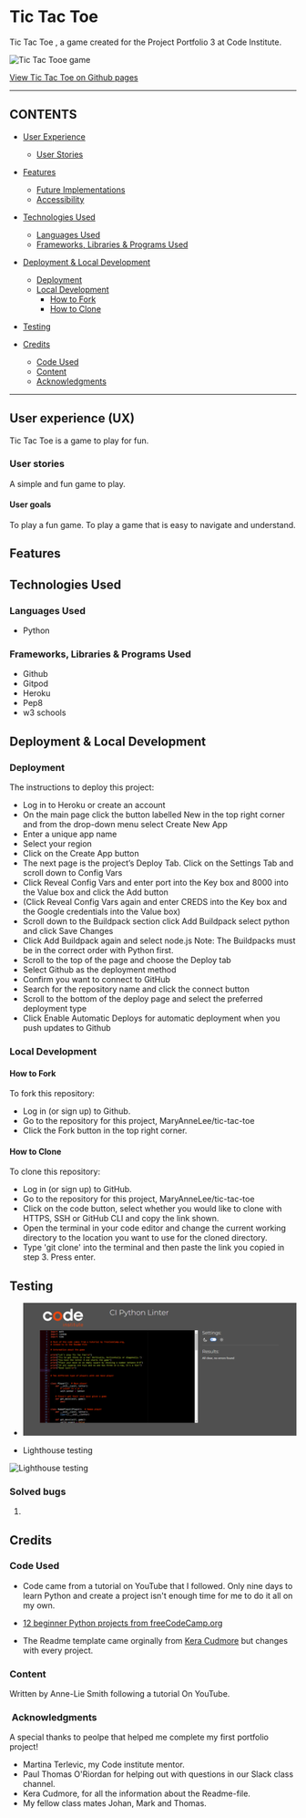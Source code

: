 # Tic Tac Toe

Tic Tac Toe , a game created for the Project Portfolio 3 at Code Institute.

![Tic Tac Tooe game](.png)

[View Tic Tac Toe on Github pages](https://github.com/MaryAnneLee/tic-tac-toe)


---

## CONTENTS

* [User Experience](#user-experience-ux)
  * [User Stories](#user-stories)

* [Features](#features)
  * [Future Implementations](#future-implementations)
  * [Accessibility](#accessibility)

* [Technologies Used](#technologies-used)
  * [Languages Used](#languages-used)
  * [Frameworks, Libraries & Programs Used](#frameworks-libraries--programs-used)

* [Deployment & Local Development](#deployment--local-development)
  * [Deployment](#deployment)
  * [Local Development](#local-development)
    * [How to Fork](#how-to-fork)
    * [How to Clone](#how-to-clone)

* [Testing](#testing)

* [Credits](#credits)
  * [Code Used](#code-used)
  * [Content](#content)
  * [Acknowledgments](#acknowledgments)

---

## User experience (UX)

Tic Tac Toe is a game to play for fun.

### User stories
A simple and fun game to play. 

#### User goals
To play a fun game.
To  play a game that is easy to navigate and understand.

## Features




## Technologies Used

### Languages Used

- Python

### Frameworks, Libraries & Programs Used

- Github
- Gitpod
- Heroku
- Pep8
- w3 schools


## Deployment & Local Development

### Deployment

The instructions to deploy this project:

- Log in to Heroku or create an account
- On the main page click the button labelled New in the top right corner and from the drop-down menu select Create New App
- Enter a unique app name
- Select your region
 - Click on the Create App button
- The next page is the project’s Deploy Tab. Click on the Settings Tab and scroll down to Config Vars
- Click Reveal Config Vars and enter port into the Key box and 8000 into the Value box and click the Add button
- (Click Reveal Config Vars again and enter CREDS into the Key box and the Google credentials into the Value box)
- Scroll down to the Buildpack section click Add Buildpack select python and click Save Changes
- Click Add Buildpack again and select node.js Note: The Buildpacks must be in the correct order with Python first. 
- Scroll to the top of the page and choose the Deploy tab
- Select Github as the deployment method
- Confirm you want to connect to GitHub
- Search for the repository name and click the connect button
- Scroll to the bottom of the deploy page and select the preferred deployment type
- Click Enable Automatic Deploys for automatic deployment when you push updates to Github

### Local Development

#### How to Fork

To fork this repository:

- Log in (or sign up) to Github.
- Go to the repository for this project, MaryAnneLee/tic-tac-toe
- Click the Fork button in the top right corner.

#### How to Clone

To clone this repository:

- Log in (or sign up) to GitHub.
- Go to the repository for this project, MaryAnneLee/tic-tac-toe
- Click on the code button, select whether you would like to clone with HTTPS, SSH or GitHub CLI and copy the link shown.
- Open the terminal in your code editor and change the current working directory to the location you want to use for the cloned directory.
- Type 'git clone' into the terminal and then paste the link you copied in step 3. Press enter.

## Testing

- ![PEP8](images/pep8.png)


- Lighthouse testing

![Lighthouse testing](.png)

### Solved bugs

1.   


## Credits

### Code Used

- Code came from a tutorial on YouTube that I followed. Only nine days to learn Python and create a project isn't enough time for me to do it all on my own. 
 - [12 beginner Python projects from freeCodeCamp.org](https://www.youtube.com/watch?v=8ext9G7xspg)
 
- The Readme template came orginally from [Kera Cudmore](https://github.com/kera-cudmore/readme-examples/blob/main/milestone1-readme.md) but changes with every project. 

### Content

Written by Anne-Lie Smith following a tutorial On YouTube.
 
  
###  Acknowledgments

A special thanks to peolpe that helped me complete my first portfolio project!
- Martina Terlevic, my Code institute mentor.
- Paul Thomas O'Riordan for helping out with questions in our Slack class channel.
- Kera Cudmore, for all the information about the Readme-file.
- My fellow class mates Johan, Mark and Thomas.   
